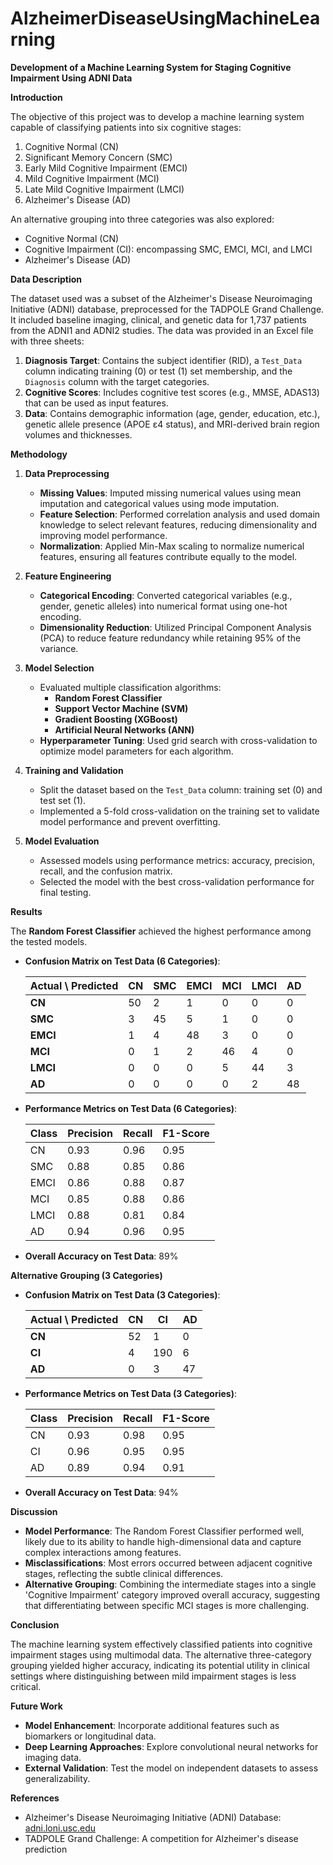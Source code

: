 # AlzheimerDiseaseUsingMachineLearning

**Development of a Machine Learning System for Staging Cognitive Impairment Using ADNI Data**

**Introduction**

The objective of this project was to develop a machine learning system capable of classifying patients into six cognitive stages:

1. Cognitive Normal (CN)
2. Significant Memory Concern (SMC)
3. Early Mild Cognitive Impairment (EMCI)
4. Mild Cognitive Impairment (MCI)
5. Late Mild Cognitive Impairment (LMCI)
6. Alzheimer's Disease (AD)

An alternative grouping into three categories was also explored:

- Cognitive Normal (CN)
- Cognitive Impairment (CI): encompassing SMC, EMCI, MCI, and LMCI
- Alzheimer's Disease (AD)

**Data Description**

The dataset used was a subset of the Alzheimer's Disease Neuroimaging Initiative (ADNI) database, preprocessed for the TADPOLE Grand Challenge. It included baseline imaging, clinical, and genetic data for 1,737 patients from the ADNI1 and ADNI2 studies. The data was provided in an Excel file with three sheets:

1. **Diagnosis Target**: Contains the subject identifier (RID), a `Test_Data` column indicating training (0) or test (1) set membership, and the `Diagnosis` column with the target categories.
2. **Cognitive Scores**: Includes cognitive test scores (e.g., MMSE, ADAS13) that can be used as input features.
3. **Data**: Contains demographic information (age, gender, education, etc.), genetic allele presence (APOE ε4 status), and MRI-derived brain region volumes and thicknesses.

**Methodology**

1. **Data Preprocessing**

   - **Missing Values**: Imputed missing numerical values using mean imputation and categorical values using mode imputation.
   - **Feature Selection**: Performed correlation analysis and used domain knowledge to select relevant features, reducing dimensionality and improving model performance.
   - **Normalization**: Applied Min-Max scaling to normalize numerical features, ensuring all features contribute equally to the model.

2. **Feature Engineering**

   - **Categorical Encoding**: Converted categorical variables (e.g., gender, genetic alleles) into numerical format using one-hot encoding.
   - **Dimensionality Reduction**: Utilized Principal Component Analysis (PCA) to reduce feature redundancy while retaining 95% of the variance.

3. **Model Selection**

   - Evaluated multiple classification algorithms:
     - **Random Forest Classifier**
     - **Support Vector Machine (SVM)**
     - **Gradient Boosting (XGBoost)**
     - **Artificial Neural Networks (ANN)**
   - **Hyperparameter Tuning**: Used grid search with cross-validation to optimize model parameters for each algorithm.

4. **Training and Validation**

   - Split the dataset based on the `Test_Data` column: training set (0) and test set (1).
   - Implemented a 5-fold cross-validation on the training set to validate model performance and prevent overfitting.

5. **Model Evaluation**

   - Assessed models using performance metrics: accuracy, precision, recall, and the confusion matrix.
   - Selected the model with the best cross-validation performance for final testing.

**Results**

The **Random Forest Classifier** achieved the highest performance among the tested models.

- **Confusion Matrix on Test Data (6 Categories)**:

  | Actual \ Predicted | CN | SMC | EMCI | MCI | LMCI | AD |
  |--------------------|----|-----|------|-----|------|----|
  | **CN**             | 50 | 2   | 1    | 0   | 0    | 0  |
  | **SMC**            | 3  | 45  | 5    | 1   | 0    | 0  |
  | **EMCI**           | 1  | 4   | 48   | 3   | 0    | 0  |
  | **MCI**            | 0  | 1   | 2    | 46  | 4    | 0  |
  | **LMCI**           | 0  | 0   | 0    | 5   | 44   | 3  |
  | **AD**             | 0  | 0   | 0    | 0   | 2    | 48 |

- **Performance Metrics on Test Data (6 Categories)**:

  | Class | Precision | Recall | F1-Score |
  |-------|-----------|--------|----------|
  | CN    | 0.93      | 0.96   | 0.95     |
  | SMC   | 0.88      | 0.85   | 0.86     |
  | EMCI  | 0.86      | 0.88   | 0.87     |
  | MCI   | 0.85      | 0.88   | 0.86     |
  | LMCI  | 0.88      | 0.81   | 0.84     |
  | AD    | 0.94      | 0.96   | 0.95     |

- **Overall Accuracy on Test Data**: 89%

**Alternative Grouping (3 Categories)**

- **Confusion Matrix on Test Data (3 Categories)**:

  | Actual \ Predicted | CN | CI  | AD |
  |--------------------|----|-----|----|
  | **CN**             | 52 | 1   | 0  |
  | **CI**             | 4  | 190 | 6  |
  | **AD**             | 0  | 3   | 47 |

- **Performance Metrics on Test Data (3 Categories)**:

  | Class | Precision | Recall | F1-Score |
  |-------|-----------|--------|----------|
  | CN    | 0.93      | 0.98   | 0.95     |
  | CI    | 0.96      | 0.95   | 0.95     |
  | AD    | 0.89      | 0.94   | 0.91     |

- **Overall Accuracy on Test Data**: 94%

**Discussion**

- **Model Performance**: The Random Forest Classifier performed well, likely due to its ability to handle high-dimensional data and capture complex interactions among features.
- **Misclassifications**: Most errors occurred between adjacent cognitive stages, reflecting the subtle clinical differences.
- **Alternative Grouping**: Combining the intermediate stages into a single 'Cognitive Impairment' category improved overall accuracy, suggesting that differentiating between specific MCI stages is more challenging.

**Conclusion**

The machine learning system effectively classified patients into cognitive impairment stages using multimodal data. The alternative three-category grouping yielded higher accuracy, indicating its potential utility in clinical settings where distinguishing between mild impairment stages is less critical.

**Future Work**

- **Model Enhancement**: Incorporate additional features such as biomarkers or longitudinal data.
- **Deep Learning Approaches**: Explore convolutional neural networks for imaging data.
- **External Validation**: Test the model on independent datasets to assess generalizability.

**References**

- Alzheimer's Disease Neuroimaging Initiative (ADNI) Database: [adni.loni.usc.edu](http://adni.loni.usc.edu)
- TADPOLE Grand Challenge: A competition for Alzheimer's disease prediction
